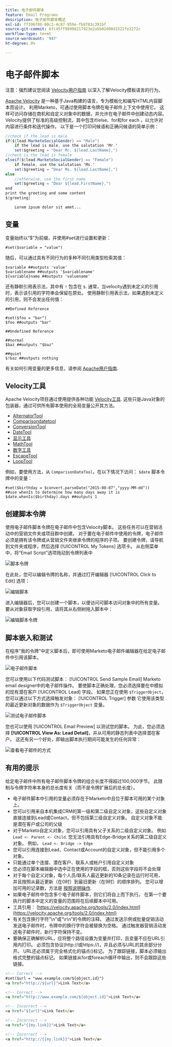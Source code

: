 ```yaml
---
title: 电子邮件脚本
feature: Email Programs
description: 电子邮件脚本概述
exl-id: ff396f8b-80c2-4c87-959e-fb8783c391bf
source-git-commit: 6fc45ff98998217923e2a5b02d00d1522fe3272c
workflow-type: tm+mt
source-wordcount: '947'
ht-degree: 0%

---
```


# 电子邮件脚本

注意：强烈建议您阅读 [Velocity用户指南](https://velocity.apache.org/engine/devel/user-guide.html) 以深入了解Velocity模板语言的行为。

[Apache Velocity](https://velocity.apache.org/) 是一种基于Java构建的语言，专为模板化和编写HTML内容脚本而设计。 利用Marketo，可通过使用脚本令牌在电子邮件上下文中使用它。 这样可访问存储在商机和自定义对象中的数据，并允许在电子邮件中创建动态内容。 Velocity提供了标准的高级控制流，其中包含if/else、for和for each ，以允许对内容进行条件和迭代操作。 以下是一个打印问候语和正确问候语的简单示例：

```java
//check if the lead is male
if(${lead.MarketoSocialGender} == "Male")
    if the lead is male, use the salutation 'Mr.'
    set($greeting = "Dear Mr. ${lead.LastName},")
//check is the lead is female
elseif(${lead.MarketoSocialGender} == "Female")
    if female, use the salutation 'Ms.'
    set($greeting = "Dear Ms. ${lead.LastName},")
else
    //otherwise, use the first name
    set($greeting = "Dear ${lead.FirstName},")
end
print the greeting and some content
${greeting}

    Lorem ipsum dolor sit amet...
```

## 变量

变量始终以“$”为前缀，并使用#set进行设置和更新：

```
#set($variable = "value")
```

随后，可以通过具有不同行为的多种不同引用类型检索其值：

```
$variable ##outputs 'value'
$variablename ##outputs '$variablename'
${variable}name ##outputs 'valuename'
```

还有静默引用表示法，其中有 `!` 包含在 `$`. 通常，当velocity遇到未定义的引用时，表示该引用的字符串会保留在原处。 使用静默引用表示法，如果遇到未定义的引用，则不会发出任何值：

```
##Defined Reference

#set($foo = "bar")
$foo ##outputs "bar"

##Undefined Reference

##normal
$baz ##outputs "$baz"

##quiet
$!baz ##outputs nothing
```

有关如何引用变量的更多信息，请参阅 [Apache用户指南](https://velocity.apache.org/engine/devel/user-guide.html#formal-reference-notation).

## Velocity工具

Apache Velocity项目通过使用提供各种功能 [Velocity工具](https://velocity.apache.org/tools/devel/apidocs/overview-summary.html). 这些只是Java对象的包装器，通过可供所有脚本使用的全局变量公开其方法。

- [AlternatorTool](https://velocity.apache.org/tools/devel/apidocs/org/apache/velocity/tools/generic/AlternatorTool.html)
- [Comparisondatetool](https://velocity.apache.org/tools/devel/apidocs/org/apache/velocity/tools/generic/ComparisonDateTool.html)
- [ConversionTool](https://velocity.apache.org/tools/devel/apidocs/org/apache/velocity/tools/generic/ConversionTool.html)
- [DateTool](https://velocity.apache.org/tools/devel/apidocs/org/apache/velocity/tools/generic/DateTool.html)
- [显示工具](https://velocity.apache.org/tools/devel/apidocs/org/apache/velocity/tools/generic/DisplayTool.html)
- [MathTool](https://velocity.apache.org/tools/devel/apidocs/org/apache/velocity/tools/generic/MathTool.html)
- [数字工具](https://velocity.apache.org/tools/devel/apidocs/org/apache/velocity/tools/generic/NumberTool.html)
- [EscapeTool](https://velocity.apache.org/tools/devel/apidocs/org/apache/velocity/tools/generic/EscapeTool.html)
- [LoopTool](https://velocity.apache.org/tools/devel/apidocs/org/apache/velocity/tools/generic/LoopTool.html)

例如，要使用方法，从 `ComparisonDateTool`，在以下情况下访问： `$date` 脚本令牌中的变量：

```
#set($birthday = $convert.parseDate("2015-08-07","yyyy-MM-dd"))
##use whenIs to determine how many days away it is
$date.whenIs($birthday).days ##outputs 1
```

## 创建脚本令牌

使用电子邮件脚本令牌在电子邮件中包含Velocity脚本。 这些任务可以在营销活动中的营销文件夹或项目群中创建。 对于要在电子邮件中使用的令牌，电子邮件必须是拥有该令牌或从营销文件夹继承令牌的程序的子项。 要创建令牌，请导航到文件夹或程序，然后选择 [!UICONTROL My Tokens] 选项卡。 从右侧菜单中，将“Email Script”选项拖动到令牌列表中

![脚本令牌](assets/script-token.png)

在此处，您可以编辑令牌的名称，并通过打开编辑器 [!UICONTROL Click to Edit] 选项：

![编辑脚本](assets/script-edit.png)

进入编辑器后，您可以创建一个脚本，以便访问可脚本访问对象中的所有变量。 要从对象获取字段引用，请将其从右侧树拖入脚本中：

![编辑脚本令牌](assets/edit-script-token.png)

## 脚本嵌入和测试

在程序“我的令牌”中定义脚本后，即可使用Marketo电子邮件编辑器在给定电子邮件中引用该脚本。

![电子邮件脚本](assets/email-script-marketo-email.png)

您可以使用以下代码测试脚本： [!UICONTROL Send Sample Email] Marketo email designer中的电子邮件操作。 要使脚本正确处理，您必须选择要在中模拟的现有潜在客户 [!UICONTROL Lead] 字段。 如果您正在使用 `$TriggerObject`，您可以通过以下方式选择触发对象： [!UICONTROL Trigger] 参数 它使用该类型的最近更新对象的数据作为 `$TriggerObject` 变量。

![测试电子邮件脚本](assets/velocity-test.png)

您也可以使用 [!UICONTROL Email Preview] 以测试您的脚本。 为此，您必须选择 **[!UICONTROL View As: Lead Detail]**，并从可用的静态列表中选择潜在客户。 这还有另一个好处，即输出脚本执行期间可能发生的任何异常：

![查看电子邮件的方式](assets/view-as.png)

## 有用的提示

给定电子邮件中所有电子邮件脚本令牌的组合长度不得超过100,000字节。 此限制与令牌字符串本身的总长度有关（而不是令牌扩展后的总长度）。

- 电子邮件脚本中引用的变量必须存在于Marketo中且位于脚本可用的某个对象上。
- 您可以引用来自本机集成CRM的第一级和第二级自定义对象，这些自定义对象直接连接到Lead或Contact，但不包括第三级自定义对象。 自定义对象不能是潜在客户或公司的父级
- 对于Marketo自定义对象，您可以引用具有父子关系的二级自定义对象。 例如 `Lead <- Parent <- Child`. 您无法引用具有Edge-Bridge关系的第二级自定义对象。 例如，  `Lead <- Bridge -> Edge`
- 您可以引用连接到Lead、Contact或Account的自定义对象，但不能引用多个对象。
- 只能通过单个连接、潜在客户、联系人或帐户引用自定义对象
- 您必须在脚本编辑器中选中正在使用的字段的框，否则这些字段将不会处理
- 对于每个自定义对象，每个人员/联系人最近更新的10条记录在运行时可用，并且按照从最近更新（在0时）到最旧更新（在9时）的顺序排列。 您可以增加可用的记录数，方法是 [按照说明操作](https://experienceleague.adobe.com/en/docs/marketo/using/product-docs/administration/email-setup/change-custom-object-retrieval-limits-in-velocity-scripting).
- 如果电子邮件中包含多个电子邮件脚本，则它们将自上而下执行。 在第一个要执行的脚本中定义的变量的范围将在后续脚本中可用。
- 工具引用： [https://velocity.apache.org/tools/2.0/index.html](https://velocity.apache.org/tools/2.0/index.html)
- 有关包含换行字符“\\n”或“\\r\\n”的令牌的注释。 通过发送示例或批量促销活动发送电子邮件时，令牌中的换行字符会被替换为空格。 通过触发器营销活动发送电子邮件时，新行字符保持不变。
- 要确保正确解析URL，应将整个路径设置为变量并打印，且变量不应在URL引用内打印。 必须包含协议(http://或https://)，并且必须与URL的其余部分分开。 URL还必须属于完全格式化的锚点(<a>)标记。 为了跟踪链接，脚本必须输出格式完整的锚点标记。 如果链接从for或foreach循环中输出，则不会跟踪这些链接。

```html
<!-- Correct -->
#set($url = "www.example.com/${object.id}")
<a href="http://${url}">Link Text</a>

<!-- Correct -->
<a href="http://www.example.com/${object.id}">Link Text</a>

<!-- Incorrect -->
<a href="${url}">Link Text</a>

<!-- Incorrect -->
<a href="{{my.link}}">Link Text</a>

<!-- Incorrect -->
<a href="http://{{my.link}}">Link Text</a>
```
